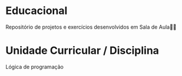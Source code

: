# Educacional
Repositório de projetos e exercícios desenvolvidos em Sala de Aula👨‍💻

# Unidade Curricular / Disciplina
<p align="justify"> <a>Lógica de programação</a> </p>
